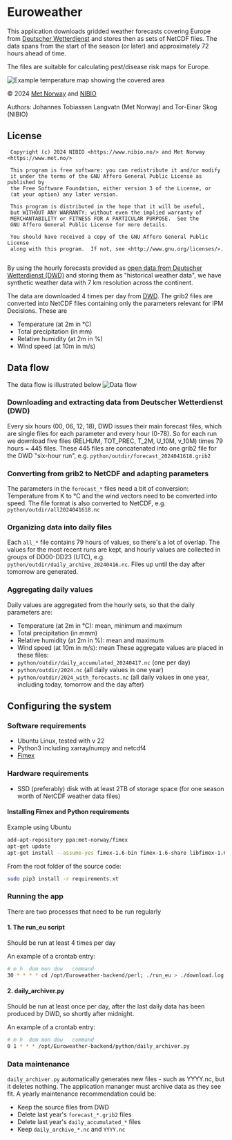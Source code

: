 # Euroweather

This application downloads gridded weather forecasts covering Europe from [Deutscher Wetterdienst](https://www.dwd.de/) and stores then as sets of NetCDF files. The data spans from the start of the season (or later) and approximately 72 hours ahead of time. 

The files are suitable for calculating pest/disease risk maps for Europe.


![Example temperature map showing the covered area](./map.png "Example temperature map showing the covered area")

&copy; 2024 [Met Norway](https://www.met.no/en) and [NIBIO](https://nibio.no/en) 

Authors: Johannes Tobiassen Langvatn (Met Norway) and Tor-Einar Skog (NIBIO)

## License
```
 Copyright (c) 2024 NIBIO <https://www.nibio.no/> and Met Norway <https://www.met.no/>
 
 This program is free software: you can redistribute it and/or modify
 it under the terms of the GNU Affero General Public License as published by
 the Free Software Foundation, either version 3 of the License, or
 (at your option) any later version.
 
 This program is distributed in the hope that it will be useful,
 but WITHOUT ANY WARRANTY; without even the implied warranty of
 MERCHANTABILITY or FITNESS FOR A PARTICULAR PURPOSE.  See the
 GNU Affero General Public License for more details.
 
 You should have received a copy of the GNU Affero General Public License
 along with this program.  If not, see <http://www.gnu.org/licenses/>.
 
```

By using the hourly forecasts provided as [open data from Deutscher Wetterdienst (DWD)](https://www.dwd.de/EN/ourservices/opendata/opendata.html) and storing them as "historical weather data", we have synthetic weather data with 7 km resolution across the continent. 

The data are downloaded 4 times per day from [DWD](http://opendata.dwd.de/weather/nwp/icon-eu/grib/). The grib2 files are converted into NetCDF files containing 
only the parameters relevant for IPM Decisions. These are 

* Temperature (at 2m in &deg;C)
* Total precipitation (in mm)
* Relative humidity (at 2m in %)
* Wind speed (at 10m in m/s)

## Data flow
The data flow is illustrated below
![Data flow](./docs/illustrations/euroweather2_data_flow.png "Data flow")


### Downloading and extracting data from Deutscher Wetterdienst (DWD)
Every six hours (00, 06, 12, 18), DWD issues their main forecast files, which are single files for each parameter and every hour (0-78). So for each run we download five files (RELHUM, TOT_PREC, T_2M, U_10M, v_10M) times 79 hours = 445 files. These 445 files are concatenated into one grib2 file for the DWD "six-hour run", e.g. `python/outdir/forecast_2024041618.grib2`

### Converting from grib2 to NetCDF and adapting parameters
The parameters in the `forecast_*` files need a bit of conversion: Temperature from K to &deg;C and the wind vectors need to be converted into speed. The file format is also converted to NetCDF, e.g. `python/outdir/all2024041618.nc`

### Organizing data into daily files
Each `all_*` file contains 79 hours of values, so there's a lot of overlap. The values for the most recent runs are kept, and hourly values are collected in groups of DD00-DD23 (UTC), e.g. `python/outdir/daily_archive_20240416.nc`. Files up until the day after tomorrow are generated.

### Aggregating daily values
Daily values are aggregated from the hourly sets, so that the daily parameters are:
* Temperature (at 2m in &deg;C): mean, minimum and maximum
* Total precipitation (in mmm)
* Relative humidity (at 2m in %): mean and maximum
* Wind speed (at 10m in m/s): mean
These aggregate values are placed in these files:
* `python/outdir/daily_accumulated_20240417.nc` (one per day)
* `python/outdir/2024.nc` (all daily values in one year)
* `python/outdir/2024_with_forecasts.nc` (all daily values in one year, including today, tomorrow and the day after)



## Configuring the system
### Software requirements
* Ubuntu Linux, tested with v 22
* Python3 including xarray/numpy and netcdf4
* [Fimex](https://github.com/metno/fimex)

### Hardware requirements
* SSD (preferably) disk with at least 2TB of storage space (for one season worth of NetCDF weather data files)


#### Installing Fimex and Python requirements
Example using Ubuntu

``` bash
add-apt-repository ppa:met-norway/fimex
apt-get update
apt-get install --assume-yes fimex-1.6-bin fimex-1.6-share libfimex-1.6-0 python3-pyfimex0-1.6
```

From the root folder of the source code:

``` bash
sudo pip3 install -r requirements.xt
```

### Running the app
There are two processes that need to be run regularly
#### 1. The run_eu script
Should be run at least 4 times per day

An example of a crontab entry:
```bash
# m h  dom mon dow   command
30 * * * * cd /opt/Euroweather-backend/perl; ./run_eu > ./download.log
```

#### 2. daily_archiver.py
Should be run at least once per day, after the last daily data has been produced by DWD, so shortly after midnight.

An example of a crontab entry:
```bash
# m h  dom mon dow   command
0 1 * * * /opt/Euroweather-backend/python/daily_archiver.py
```

### Data maintenance
`daily_archiver.py` automatically generates new files - such as YYYY.nc, but it deletes nothing. The application mananger must archive data as they see fit. A yearly maintenance recommendation could be:
* Keep the source files from DWD
* Delete last year's `forecast_*.grib2` files
* Delete last year's `daily_accumulated_*` files
* Keep `daily_archive_*.nc` and `YYYY.nc`
